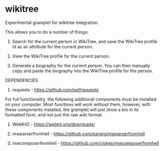 # wikitree

Experimental gramplet for wikitree integration.

This allows you to do a number of things:

1) Search for the current person in WikiTree, and save the WikiTree profile id
   as an attribute for the current person.

2) View the WikiTree profile for the current person.

3) Generate a biography for the current person. You can then manually copy and
   paste the biography into the WikiTree profile for the person.

DEPENDENCIES

1) requests - https://github.com/psf/requests

For full functionality, the following additional components must be installed
on your computer. Most functions will work without them, however, with these 
components installed, the gramplet will just show a bio in its formatted
form, and not just the raw wiki format.

1) WebKit2 - https://webkit.org/downloads/

2) mwparserfromhell - https://github.com/earwig/mwparserfromhell

3) mwcomposerfromhell - https://github.com/clokep/mwcomposerfromhell




